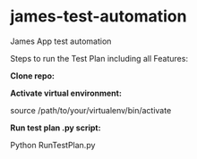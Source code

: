 # james-test-automation
James App test automation

Steps to run the Test Plan including all Features:

**Clone repo:** 


**Activate virtual environment:**

source /path/to/your/virtualenv/bin/activate

**Run test plan .py script:**

Python RunTestPlan.py